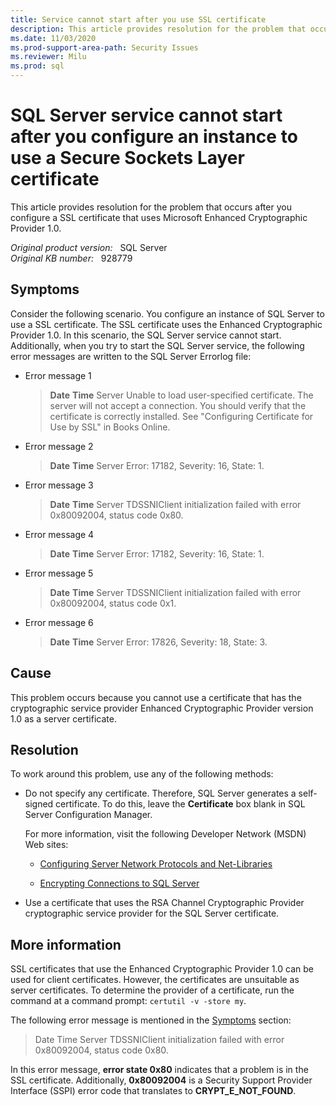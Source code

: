 ```yaml
---
title: Service cannot start after you use SSL certificate
description: This article provides resolution for the problem that occurs after you configure a SSL certificate that uses Microsoft Enhanced Cryptographic Provider 1.0.
ms.date: 11/03/2020
ms.prod-support-area-path: Security Issues
ms.reviewer: Milu
ms.prod: sql
---
```

# SQL Server service cannot start after you configure an instance to use a Secure Sockets Layer certificate

 This article provides resolution for the problem that occurs after you configure a SSL certificate that uses Microsoft Enhanced Cryptographic Provider 1.0.

_Original product version:_ &nbsp; SQL Server  
_Original KB number:_ &nbsp; 928779

## Symptoms

Consider the following scenario. You configure an instance of SQL Server to use a SSL certificate. The SSL certificate uses the Enhanced Cryptographic Provider 1.0. In this scenario, the SQL Server service cannot start. Additionally, when you try to start the SQL Server service, the following error messages are written to the SQL Server Errorlog file:

- Error message 1

  > **Date** **Time** Server Unable to load user-specified certificate. The server will not accept a connection. You should verify that the certificate is correctly installed. See "Configuring Certificate for Use by SSL" in Books Online.

- Error message 2

  > **Date** **Time** Server Error: 17182, Severity: 16, State: 1.

- Error message 3

  > **Date** **Time** Server TDSSNIClient initialization failed with error 0x80092004, status code 0x80.

- Error message 4

  > **Date** **Time** Server Error: 17182, Severity: 16, State: 1.

- Error message 5

  > **Date** **Time** Server TDSSNIClient initialization failed with error 0x80092004, status code 0x1.

- Error message 6

  > **Date** **Time** Server Error: 17826, Severity: 18, State: 3.

## Cause

This problem occurs because you cannot use a certificate that has the cryptographic service provider Enhanced Cryptographic Provider version 1.0 as a server certificate.

## Resolution

To work around this problem, use any of the following methods:

- Do not specify any certificate. Therefore, SQL Server generates a self-signed certificate. To do this, leave the **Certificate** box blank in SQL Server Configuration Manager.

  For more information, visit the following Developer Network (MSDN) Web sites:

  - [Configuring Server Network Protocols and Net-Libraries](/previous-versions/sql/sql-server-2008-r2/ms177485(v=sql.105))

  - [Encrypting Connections to SQL Server](/previous-versions/sql/sql-server-2008-r2/ms189067(v=sql.105))

- Use a certificate that uses the RSA Channel Cryptographic Provider cryptographic service provider for the SQL Server certificate.

## More information

SSL certificates that use the Enhanced Cryptographic Provider 1.0 can be used for client certificates. However, the certificates are unsuitable as server certificates. To determine the provider of a certificate, run the command at a command prompt: `certutil -v -store my`.

The following error message is mentioned in the [Symptoms](#symptoms) section:

> Date Time Server TDSSNIClient initialization failed with error 0x80092004, status code 0x80.

In this error message, **error state 0x80** indicates that a problem is in the SSL certificate. Additionally, **0x80092004** is a Security Support Provider Interface (SSPI) error code that translates to **CRYPT_E_NOT_FOUND**.
